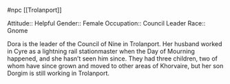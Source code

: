  #npc [[Trolanport]]

Attitude:: Helpful
Gender:: Female
Occupation:: Council Leader
Race:: Gnome

Dora is the leader of the Council of Nine in Trolanport. Her husband worked in Cyre as a lightning rail stationmaster when the Day of Mourning happened, and she hasn’t seen him since. They had three children, two of whom have since grown and moved to other areas of Khorvaire, but her son Dorgim is still working in Trolanport.
